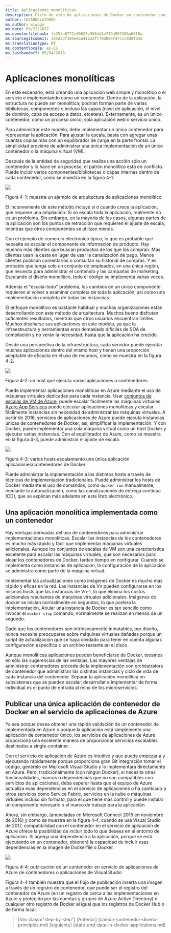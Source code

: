 ```yaml
---
title: Aplicaciones monolíticas
description: Ciclo de vida de aplicaciones de Docker en contenedor con la plataforma y las herramientas de Microsoft
author: CESARDELATORRE
ms.author: wiwagn
ms.date: 09/22/2017
ms.openlocfilehash: fe25fa8772c60625c5564d5e7194957366a6010a
ms.sourcegitcommit: 3d5d33f384eeba41b2dff79d096f47ccc8d8f03d
ms.translationtype: MT
ms.contentlocale: es-ES
ms.lasthandoff: 05/04/2018
---
```

# <a name="monolithic-applications"></a>Aplicaciones monolíticas

En este escenario, está creando una aplicación web simple y monolítico o el servicio e implementando como un contenedor. Dentro de la aplicación, la estructura no puede ser monolítica; podrían forman parte de varias bibliotecas, componentes o incluso las capas (nivel de aplicación, el nivel de dominio, capa de acceso a datos, etcetera). Externamente, es un único contenedor, como un proceso único, sola aplicación web o servicio único.

Para administrar este modelo, debe implementar un único contenedor para representar la aplicación. Para ajustar la escala, basta con agregar unas cuantas copias más con un equilibrador de carga en la parte frontal. La simplicidad proviene de administrar una única implementación de un único contenedor o la máquina virtual (VM).

Después de la entidad de seguridad que realiza una acción sólo un contenedor y lo hace en un proceso, el patrón monolítico está en conflicto. Puede incluir varios componentes/bibliotecas o capas internas dentro de cada contenedor, como se muestra en la figura 4-1.

![](./media/image1.png)

Figura 4-1: muestra un ejemplo de arquitectura de aplicaciones monolítico

El inconveniente de este método incluye si o cuando crece la aplicación, que requiere una ampliación. Si se escala toda la aplicación, realmente no es un problema. Sin embargo, en la mayoría de los casos, algunas partes de la aplicación son los puntos de retracción que requieren el ajuste de escala, mientras que otros componentes se utilizan menos.

Con el ejemplo de comercio electrónico típico, lo que es probable que necesita es escalar el componente de información de producto. Hay muchos más clientes que buscan productos de los que los compran. Más clientes usan la cesta en lugar de usar la canalización de pago. Menos clientes publican comentarios o consultan su historial de compras. Y es probable que tenga solo un conjunto de empleados, en una única región, que necesita para administrar el contenido y las campañas de marketing. Escalando el diseño monolítico, todo el código se implementa varias veces.

Además el "escala-todo" problema, los cambios en un único componente requieren al volver a examinar completa de toda la aplicación, así como una implementación completa de todas las instancias.

El enfoque monolítico es bastante habitual y muchas organizaciones están desarrollando con este método de arquitectura. Muchos bueno disfrutan suficientes resultados, mientras que otros usuarios encuentran límites. Muchos diseñarse sus aplicaciones en este modelo, ya que la infraestructura y herramientas eran demasiado difíciles de SOA de compilación y no verán la necesidad, hasta que la aplicación ha crecido.

Desde una perspectiva de la infraestructura, cada servidor puede ejecutar muchas aplicaciones dentro del mismo host y tienen una proporción aceptable de eficacia en el uso de recursos, como se muestra en la figura 4-2.

![](./media/image2.png)

Figura 4-2: un host que ejecuta varias aplicaciones o contenedores

Puede implementar aplicaciones monolíticas en Azure mediante el uso de máquinas virtuales dedicadas para cada instancia. Usar [conjuntos de escalas de VM de Azure](https://docs.microsoft.com/azure/virtual-machine-scale-sets/), puede escalar fácilmente las máquinas virtuales. [Azure App Services](https://azure.microsoft.com/en-us/services/app-service/) puede ejecutar aplicaciones monolíticas y escalar fácilmente instancias sin necesidad de administrar las máquinas virtuales. A partir de 2016, servicios de aplicaciones de Azure puede ejecuta instancias únicas de contenedores de Docker, así, simplificar la implementación. Y con Docker, puede implementar una sola máquina virtual como un host Docker y ejecutar varias instancias. Con el equilibrador de Azure, como se muestra en la figura 4-3, puede administrar el ajuste de escala.

![](./media/image3.png)

Figura 4-3: varios hosts escalamiento una única aplicación aplicaciones/contenedores de Docker

Puede administrar la implementación a los distintos hosts a través de técnicas de implementación tradicionales. Puede administrar los hosts de Docker mediante el uso de comandos, como `docker run` manualmente, mediante la automatización, como las canalizaciones de entrega continua (CD), que se explican más adelante en este libro electrónico.

## <a name="monolithic-application-deployed-as-a-container"></a>Una aplicación monolítica implementada como un contenedor

Hay ventajas derivadas del uso de contenedores para administrar implementaciones monolíticas. Escalar las instancias de los contenedores es mucho más rápido y fácil que implementar máquinas virtuales adicionales. Aunque los conjuntos de escalas de VM son una característica excelente para escalar las máquinas virtuales, que son necesarios para alojar los contenedores de Docker, tardan tiempo en configurar. Cuando se implementa como instancias de aplicación, la configuración de la aplicación se administra como parte de la máquina virtual.

Implementar las actualizaciones como imágenes de Docker es mucho más rápido y eficaz en la red. Las instancias de Vn pueden configurarse en los mismos hosts que las instancias de Vn-1, lo que elimina los costos adicionales resultantes de máquinas virtuales adicionales. Imágenes de docker se inician normalmente en segundos, lo que acelera la implementación. Anular una instancia de Docker es tan sencillo como invocar el `docker stop` comando, normalmente se realizan en menos de un segundo.

Dado que los contenedores son intrínsecamente inmutables, por diseño, nunca necesite preocuparse sobre máquinas virtuales dañadas porque un script de actualización que se haya olvidado para tener en cuenta algunas configuración específica o un archivo restante en el disco.

Aunque monolíticas aplicaciones pueden beneficiarse de Docker, tocamos en sólo las sugerencias de las ventajas. Las mayores ventajas de administrar contenedores procede de la implementación con orchestrators de contenedor que administran las distintas instancias y ciclo de vida de cada instancia del contenedor. Separar la aplicación monolítica en subsistemas que se pueden escalar, desarrollar e implementar de forma individual es el punto de entrada al reino de los microservicios.

## <a name="publishing-a-single-docker-container-app-to-azure-app-service"></a>Publicar una única aplicación de contenedor de Docker en el servicio de aplicaciones de Azure

Ya sea porque desea obtener una rápida validación de un contenedor de implementada en Azure o porque la aplicación está simplemente una aplicación de contenedor único, los servicios de aplicaciones de Azure proporciona una excelente manera de proporcionar servicios escalables destinados a single-container.

Con el servicio de aplicación de Azure es intuitivo y que pueda empezar a y ejecutando rápidamente porque proporciona gran Git integración tomar el código, genérelo en Microsoft Visual Studio y lo implementará directamente en Azure. Pero, tradicionalmente (con ningún Docker), si necesita otras funcionalidades, marcos o dependencias que no son compatibles con servicios de aplicaciones, deba esperar hasta que el equipo de Azure actualiza esas dependencias en el servicio de aplicaciones o ha cambiado a otros servicios como Service Fabric, servicios en la nube o máquinas virtuales incluso sin formato, para el que tiene más control y puede instalar un componente necesario o el marco de trabajo para la aplicación.

Ahora, sin embargo, (anunciadas en Microsoft Connect 2016 en noviembre de 2016) y como se muestra en la figura 4‑4, cuando se usa Visual Studio de 2017, compatibilidad con el contenedor en el servicio de aplicación de Azure ofrece la posibilidad de incluir todo lo que desees en el entorno de aplicación. Si agrega una dependencia a la aplicación, porque se está ejecutando en un contenedor, obtendrá la capacidad de incluir esas dependencias en la imagen de Dockerfile o Docker.

![](./media/image4.png)

Figura 4-4: publicación de un contenedor en servicio de aplicaciones de Azure de contenedores o aplicaciones de Visual Studio

Figura 4-4 también muestra que el flujo de publicación inserta una imagen a través de un registro de contenedor, que puede ser el registro del contenedor de Azure (en un registro de cerca a las implementaciones en Azure y protegido por las cuentas y grupos de Azure Active Directory) o cualquier otro registro de Docker al igual que los registros de Docker Hub o de forma local.


>[!div class="step-by-step"]
[Anterior] (común-contenedor-diseño-principles.md) [siguiente] (state-and-data-in-docker-applications.md)
